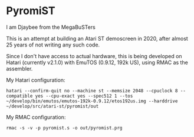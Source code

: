 # PyromiST
I am Djaybee from the MegaBuSTers

This is an attempt at building an Atari ST demoscreen in 2020, after
almost 25 years of not writing any such code.

Since I don't have access to actual hardware, this is being developed
on Hatari (currently v2.1.0) with EmuTOS (0.9.12, 192k US), using
RMAC as the assembler.

My Hatari configuration:

	hatari --confirm-quit no --machine st --memsize 2048 --cpuclock 8 --compatible yes --cpu-exact yes --spec512 1 --tos ~/develop/bin/emutos/emutos-192k-0.9.12/etos192us.img --harddrive ~/develop/src/atari-st/pyromist/out

My RMAC configuration:

	rmac -s -v -p pyromist.s -o out/pyromist.prg
